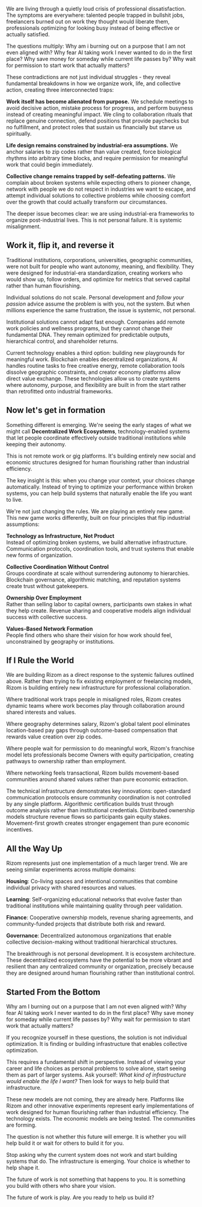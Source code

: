 We are living through a quietly loud crisis of professional dissatisfaction. The symptoms are everywhere: talented people trapped in bullshit jobs, freelancers burned out on work they thought would liberate them, professionals optimizing for looking busy instead of being effective or actually satisfied.

The questions multiply: Why am i burning out on a purpose that I am not even aligned with? Why fear AI taking work I never wanted to do in the first place? Why save money for someday while current life passes by? Why wait for permission to start work that actually matters?

These contradictions are not just individual struggles - they reveal fundamental breakdowns in how we organize work, life, and collective action, creating three interconnected traps:

**Work itself has become alienated from purpose.** We schedule meetings to avoid decisive action, mistake process for progress, and perform busyness instead of creating meaningful impact. We cling to collaboration rituals that replace genuine connection, defend positions that provide paychecks but no fulfillment, and protect roles that sustain us financially but starve us spiritually.

**Life design remains constrained by industrial-era assumptions.** We anchor salaries to zip codes rather than value created, force biological rhythms into arbitrary time blocks, and require permission for meaningful work that could begin immediately.

**Collective change remains trapped by self-defeating patterns.** We complain about broken systems while expecting others to pioneer change, network with people we do not respect in industries we want to escape, and attempt individual solutions to collective problems while choosing comfort over the growth that could actually transform our circumstances.

The deeper issue becomes clear: we are using industrial-era frameworks to organize post-industrial lives. This is not personal failure. It is systemic misalignment.

## Work it, flip it, and reverse it

Traditional institutions, corporations, universities, geographic communities, were not built for people who want autonomy, meaning, and flexibility. They were designed for industrial-era standardization, creating workers who would show up, follow orders, and optimize for metrics that served capital rather than human flourishing.

Individual solutions do not scale. Personal development and _follow your passion_ advice assume the problem is with you, not the system. But when millions experience the same frustration, the issue is systemic, not personal.

Institutional solutions cannot adapt fast enough. Companies add remote work policies and wellness programs, but they cannot change their fundamental DNA. They remain optimized for predictable outputs, hierarchical control, and shareholder returns.

Current technology enables a third option: building new playgrounds for meaningful work. Blockchain enables decentralized organizations, AI handles routine tasks to free creative energy, remote collaboration tools dissolve geographic constraints, and creator economy platforms allow direct value exchange. These technologies allow us to create systems where autonomy, purpose, and flexibility are built in from the start rather than retrofitted onto industrial frameworks.

## Now let's get in formation

Something different is emerging. We're seeing the early stages of what we might call **Decentralized Work Ecosystems**, technology-enabled systems that let people coordinate effectively outside traditional institutions while keeping their autonomy.

This is not remote work or gig platforms. It's building entirely new social and economic structures designed for human flourishing rather than industrial efficiency.

The key insight is this: when you change your context, your choices change automatically. Instead of trying to optimize your performance within broken systems, you can help build systems that naturally enable the life you want to live.

We're not just changing the rules. We are playing an entirely new game. This new game works differently, built on four principles that flip industrial assumptions:

**Technology as Infrastructure, Not Product**  
Instead of optimizing broken systems, we build alternative infrastructure. Communication protocols, coordination tools, and trust systems that enable new forms of organization.

**Collective Coordination Without Control**  
Groups coordinate at scale without surrendering autonomy to hierarchies. Blockchain governance, algorithmic matching, and reputation systems create trust without gatekeepers.

**Ownership Over Employment**  
Rather than selling labor to capital owners, participants own stakes in what they help create. Revenue sharing and cooperative models align individual success with collective success.

**Values-Based Network Formation**  
People find others who share their vision for how work should feel, unconstrained by geography or institutions.

## If I Rule the World

We are building Rizom as a direct response to the systemic failures outlined above. Rather than trying to fix existing employment or freelancing models, Rizom is building entirely new infrastructure for professional collaboration.

Where traditional work traps people in misaligned roles, Rizom creates dynamic teams where work becomes play through collaboration around shared interests and values.

Where geography determines salary, Rizom's global talent pool eliminates location-based pay gaps through outcome-based compensation that rewards value creation over zip codes.

Where people wait for permission to do meaningful work, Rizom's franchise model lets professionals become Owners with equity participation, creating pathways to ownership rather than employment.

Where networking feels transactional, Rizom builds movement-based communities around shared values rather than pure economic extraction.

The technical infrastructure demonstrates key innovations: open-standard communication protocols ensure community coordination is not controlled by any single platform. Algorithmic certification builds trust through outcome analysis rather than institutional credentials. Distributed ownership models structure revenue flows so participants gain equity stakes. Movement-first growth creates stronger engagement than pure economic incentives.

## All the Way Up

Rizom represents just one implementation of a much larger trend. We are seeing similar experiments across multiple domains:

**Housing**: Co-living spaces and intentional communities that combine individual privacy with shared resources and values.

**Learning**: Self-organizing educational networks that evolve faster than traditional institutions while maintaining quality through peer validation.

**Finance**: Cooperative ownership models, revenue sharing agreements, and community-funded projects that distribute both risk and reward.

**Governance**: Decentralized autonomous organizations that enable collective decision-making without traditional hierarchical structures.

The breakthrough is not personal development. It is ecosystem architecture. These decentralized ecosystems have the potential to be more vibrant and resilient than any centralized community or organization, precisely because they are designed around human flourishing rather than institutional control.

## Started From the Bottom

Why am I burning out on a purpose that I am not even aligned with? Why fear AI taking work I never wanted to do in the first place? Why save money for someday while current life passes by? Why wait for permission to start work that actually matters?

If you recognize yourself in these questions, the solution is not individual optimization. It is finding or building infrastructure that enables collective optimization.

This requires a fundamental shift in perspective. Instead of viewing your career and life choices as personal problems to solve alone, start seeing them as part of larger systems. Ask yourself: _What kind of infrastructure would enable the life I want?_ Then look for ways to help build that infrastructure.

These new models are not coming, they are already here. Platforms like Rizom and other innovative experiments represent early implementations of work designed for human flourishing rather than industrial efficiency. The technology exists. The economic models are being tested. The communities are forming.

The question is not whether this future will emerge. It is whether you will help build it or wait for others to build it for you.

Stop asking why the current system does not work and start building systems that do. The infrastructure is emerging. Your choice is whether to help shape it.

The future of work is not something that happens to you. It is something you build with others who share your vision.

The future of work is play. Are you ready to help us build it?
